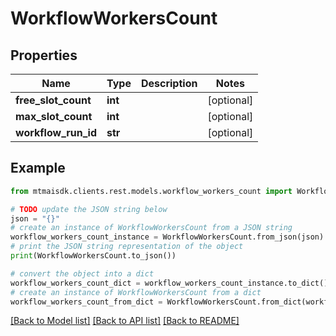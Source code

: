 # WorkflowWorkersCount


## Properties

Name | Type | Description | Notes
------------ | ------------- | ------------- | -------------
**free_slot_count** | **int** |  | [optional] 
**max_slot_count** | **int** |  | [optional] 
**workflow_run_id** | **str** |  | [optional] 

## Example

```python
from mtmaisdk.clients.rest.models.workflow_workers_count import WorkflowWorkersCount

# TODO update the JSON string below
json = "{}"
# create an instance of WorkflowWorkersCount from a JSON string
workflow_workers_count_instance = WorkflowWorkersCount.from_json(json)
# print the JSON string representation of the object
print(WorkflowWorkersCount.to_json())

# convert the object into a dict
workflow_workers_count_dict = workflow_workers_count_instance.to_dict()
# create an instance of WorkflowWorkersCount from a dict
workflow_workers_count_from_dict = WorkflowWorkersCount.from_dict(workflow_workers_count_dict)
```
[[Back to Model list]](../README.md#documentation-for-models) [[Back to API list]](../README.md#documentation-for-api-endpoints) [[Back to README]](../README.md)


